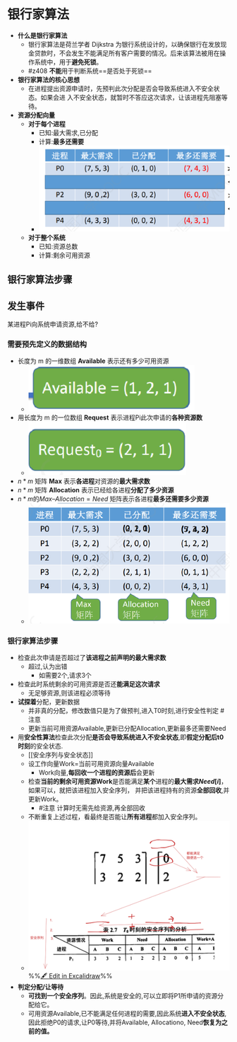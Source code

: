 # 银行家算法
- **什么是银行家算法**
	- 银行家算法是荷兰学者 Dijkstra 为银行系统设计的，以确保银行在发放现金贷款时，不会发生不能满足所有客户需要的情况。后来该算法被用在操作系统中，用于**避免死锁**。
	- #z408 **不能**用于判断系统==是否处于死锁==
- **银行家算法的核心思想**
	- 在进程提出资源申请时，先预判此次分配是否会导致系统进入不安全状态。如果会进 入不安全状态，就暂时不答应这次请求，让该进程先阻塞等待。
- **资源分配向量**
	- **对于每个进程**
		- 已知:最大需求,已分配
		- 计算:**最多还需要**
		- ![](attachments/Pasted%20image%2020220926115810.png)
	- **对于整个系统**
		- 已知:资源总数 
		- 计算:剩余可用资源
## 银行家算法步骤
## 发生事件
某进程Pi向系统申请资源,给不给?
### 需要预先定义的数据结构
- 长度为 m 的一维数组 **Available** 表示还有多少可用资源
	- ![](attachments/Pasted%20image%2020220926121241.png)
- 用长度为 m 的一位数组 **Request** 表示进程Pi此次申请的**各种资源数** 
	- ![](attachments/Pasted%20image%2020220926121320.png)
- $n*m$ 矩阵 **Max** 表示**各进程**对资源的**最大需求数**
- $n*m$ 矩阵 **Allocation** 表示已经给各进程**分配了多少资源**
- $n*m$的$Max – Allocation = Need$ 矩阵表示各进程**最多还需要多少资源**
	- ![](attachments/Pasted%20image%2020220926121342.png)

### 银行家算法步骤
- 检查此次申请是否超过了**该进程之前声明的最大需求数**
	- 超过,认为出错
		- 如需要2个,请求3个
- 检查此时系统剩余的可用资源是否还**能满足这次请求**
	- 无足够资源,则该进程必须等待
- **试探着**分配，更新数据
	- 并非真的分配，修改数值只是为了做预判,进入T0时刻,进行安全性判定 #注意
	- 更新当前可用资源Available,更新已分配Allocation,更新最多还需要Need
- 用**安全性算法**检查此次分配**是否会导致系统进入不安全状态**,即**假定分配后t0时刻**的安全状态.
	- [[安全序列与安全状态]]
	- 设工作向量Work=当前可用资源向量Available
		- Work向量,**每回收一个进程的资源后**会更新
	- 检查**当前的剩余可用资源Work**是否能满足**某个**进程的**最大需求$Need[i]$**，如果可以，就把该进程加入安全序列， 并把该进程持有的资源**全部回收**,并更新Work。
		- #注意 计算时无需先给资源,再全部回收
	- 不断重复上述过程，看最终是否能让**所有进程**都加入安全序列。
	- ![](attachments/%E6%AD%BB%E9%94%81%E9%81%BF%E5%85%8D%202022-09-26%2014.39.14.excalidraw.svg)
%%[🖋 Edit in Excalidraw](attachments/%E6%AD%BB%E9%94%81%E9%81%BF%E5%85%8D%202022-09-26%2014.39.14.excalidraw.md)%%
- **判定分配/让等待**
	- **可找到一个安全序列**。因此,系统是安全的,可以立即将P1所申请的资源分配给它。
	- 可用资源Available,已不能满足任何进程的需要,因此系统**进入不安全状态**,因此拒绝P0的请求,让P0等待,并将Available, Allocationo, Need**恢复为之前的值。**